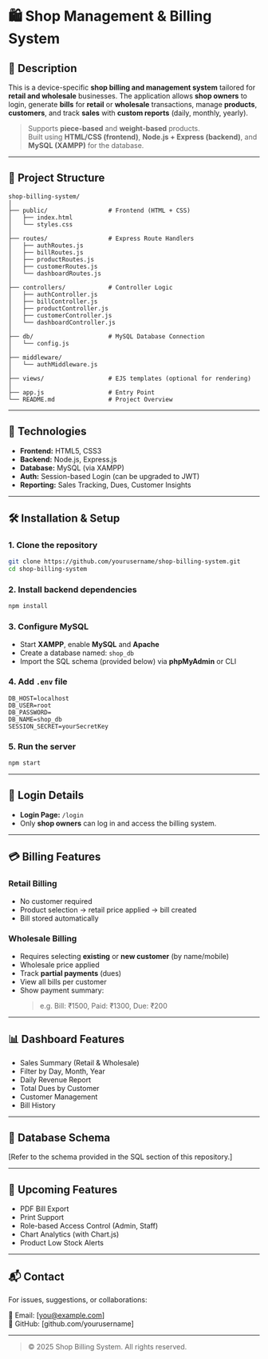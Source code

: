 
# 🛍️ Shop Management & Billing System

## 📘 Description

This is a device-specific **shop billing and management system** tailored for **retail and wholesale** businesses. The application allows **shop owners** to login, generate **bills** for **retail** or **wholesale** transactions, manage **products**, **customers**, and track **sales** with **custom reports** (daily, monthly, yearly).

> Supports **piece-based** and **weight-based** products.  
> Built using **HTML/CSS (frontend)**, **Node.js + Express (backend)**, and **MySQL (XAMPP)** for the database.

---

## 📁 Project Structure

```
shop-billing-system/
│
├── public/                 # Frontend (HTML + CSS)
│   ├── index.html
│   └── styles.css
│
├── routes/                 # Express Route Handlers
│   ├── authRoutes.js
│   ├── billRoutes.js
│   ├── productRoutes.js
│   ├── customerRoutes.js
│   └── dashboardRoutes.js
│
├── controllers/            # Controller Logic
│   ├── authController.js
│   ├── billController.js
│   ├── productController.js
│   ├── customerController.js
│   └── dashboardController.js
│
├── db/                     # MySQL Database Connection
│   └── config.js
│
├── middleware/
│   └── authMiddleware.js
│
├── views/                  # EJS templates (optional for rendering)
│
├── app.js                  # Entry Point
└── README.md               # Project Overview
```

---

## 🧰 Technologies

- **Frontend:** HTML5, CSS3
- **Backend:** Node.js, Express.js
- **Database:** MySQL (via XAMPP)
- **Auth:** Session-based Login (can be upgraded to JWT)
- **Reporting:** Sales Tracking, Dues, Customer Insights

---

## 🛠️ Installation & Setup

### 1. Clone the repository

```bash
git clone https://github.com/yourusername/shop-billing-system.git
cd shop-billing-system
```

### 2. Install backend dependencies

```bash
npm install
```

### 3. Configure MySQL

- Start **XAMPP**, enable **MySQL** and **Apache**
- Create a database named: `shop_db`
- Import the SQL schema (provided below) via **phpMyAdmin** or CLI

### 4. Add `.env` file

```env
DB_HOST=localhost
DB_USER=root
DB_PASSWORD=
DB_NAME=shop_db
SESSION_SECRET=yourSecretKey
```

### 5. Run the server

```bash
npm start
```

---

## 🔐 Login Details

- **Login Page:** `/login`
- Only **shop owners** can log in and access the billing system.

---

## 💳 Billing Features

### Retail Billing

- No customer required
- Product selection → retail price applied → bill created
- Bill stored automatically

### Wholesale Billing

- Requires selecting **existing** or **new customer** (by name/mobile)
- Wholesale price applied
- Track **partial payments** (dues)
- View all bills per customer
- Show payment summary:  
  > e.g. Bill: ₹1500, Paid: ₹1300, Due: ₹200

---

## 📊 Dashboard Features

- Sales Summary (Retail & Wholesale)
- Filter by Day, Month, Year
- Daily Revenue Report
- Total Dues by Customer
- Customer Management
- Bill History

---

## 🧾 Database Schema

[Refer to the schema provided in the SQL section of this repository.]

---

## 📌 Upcoming Features

- PDF Bill Export
- Print Support
- Role-based Access Control (Admin, Staff)
- Chart Analytics (with Chart.js)
- Product Low Stock Alerts

---

## 📬 Contact

For issues, suggestions, or collaborations:

📧 Email: [you@example.com]  
🐙 GitHub: [github.com/yourusername]

---

> © 2025 Shop Billing System. All rights reserved.
